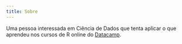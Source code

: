 ```yaml
---
title: Sobre
---
```


Uma pessoa interessada em Ciência de Dados que tenta aplicar o que aprendeu nos cursos de R online do [Datacamp](https://www.datacamp.com/).
